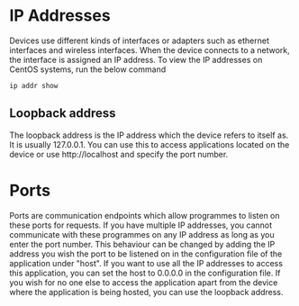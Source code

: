 # IP Addresses
Devices use different kinds of interfaces or adapters such as ethernet interfaces and wireless interfaces. When the device connects to a network, the interface is assigned an IP address. To view the IP addresses on CentOS systems, run the below command

`ip addr show`

## Loopback address
The loopback address is the IP address which the device refers to itself as. It is usually 127.0.0.1. You can use this to access applications located on the device or use http://localhost and specify the port number.

# Ports
Ports are communication endpoints which allow programmes to listen on these ports for requests. If you have multiple IP addresses, you cannot communicate with these programmes on any IP address as long as you enter the port number. This behaviour can be changed by adding the IP address you wish the port to be listened on in the configuration file of the application under "host". If you want to use all the IP addresses to access this application, you can set the host to 0.0.0.0 in the configuration file. If you wish for no one else to access the application apart from the device where the application is being hosted, you can use the loopback address.

